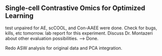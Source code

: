 ## Single-cell Contrastive Omics for Optimized Learning


test unpaired for AE, scCOOL, and Con-AAEE were done.
Check for bugs, kills, etc tomorrow.
lab report for this experiment.
Discuss Dr. Montazeri about other evaluation possibilities. --> Done.

Redo ASW analysis for original data and PCA integration.